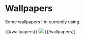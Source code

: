 # Wallpapers

Some wallpapers I'm currently using.

{{#wallpapers}}
  ![]({{image}})
{{/wallpapers}}
